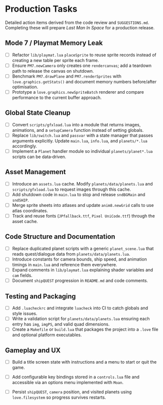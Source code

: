 # Production Tasks

Detailed action items derived from the code review and `SUGGESTIONS.md`.  Completing these will prepare *Last Man In Space* for a production release.

## Mode 7 / Playmat Memory Leak
- [ ] Refactor `lib/playmat.lua` `placeSprite` to reuse sprite records instead of creating a new table per sprite each frame.
- [ ] Ensure `PM7.newCamera` only creates one `rendercanvas`; add a teardown path to release the canvas on shutdown.
- [ ] Benchmark `PM7.drawPlane` and `PM7.renderSprites` with `love.graphics.getStats()` and document memory numbers before/after optimisation.
- [ ] Prototype a `love.graphics.newSpriteBatch` renderer and compare performance to the current buffer approach.

## Global State Cleanup
- [ ] Convert `scripts/gfxload.lua` into a module that returns images, animations, and a `setupCamera` function instead of setting globals.
- [ ] Replace `lib/switch.lua` and `passvar` with a state manager that passes arguments explicitly.  Update `main.lua`, `info.lua`, and `planets/*.lua` accordingly.
- [ ] Implement a `Planet` handler module so individual `planets/planet*.lua` scripts can be data‑driven.

## Asset Management
- [ ] Introduce an `assets.lua` cache.  Modify `planets/data/planets.lua` and `scripts/gfxload.lua` to request images through this cache.
- [ ] Add shutdown code in `main.lua` to stop and release `sndBGMain` and `sndSHIP`.
- [ ] Merge sprite sheets into atlases and update `anim8.newGrid` calls to use atlas coordinates.
- [ ] Track and reuse fonts (`JPfallback.ttf`, `Pixel UniCode.ttf`) through the asset cache.

## Code Structure and Documentation
- [ ] Replace duplicated planet scripts with a generic `planet_scene.lua` that reads quest/dialogue data from `planets/data/planets.lua`.
- [ ] Introduce constants for camera bounds, ship speed, and animation timings in `main.lua` and reference them everywhere.
- [ ] Expand comments in `lib/playmat.lua` explaining shader variables and `cam` fields.
- [ ] Document `shipQUEST` progression in `README.md` and code comments.

## Testing and Packaging
- [ ] Add `.luacheckrc` and integrate `luacheck` into CI to catch globals and style issues.
- [ ] Write a validation script for `planets/data/planets.lua` ensuring each entry has `img`, `imgPS`, and valid quad dimensions.
- [ ] Create a `Makefile` or `build.lua` that packages the project into a `.love` file and optional platform executables.

## Gameplay and UX
- [ ] Build a title screen state with instructions and a menu to start or quit the game.
- [ ] Add configurable key bindings stored in a `controls.lua` file and accessible via an options menu implemented with `Moan`.
- [ ] Persist `shipQUEST`, `camera` position, and visited planets using `love.filesystem` so progress survives restarts.

